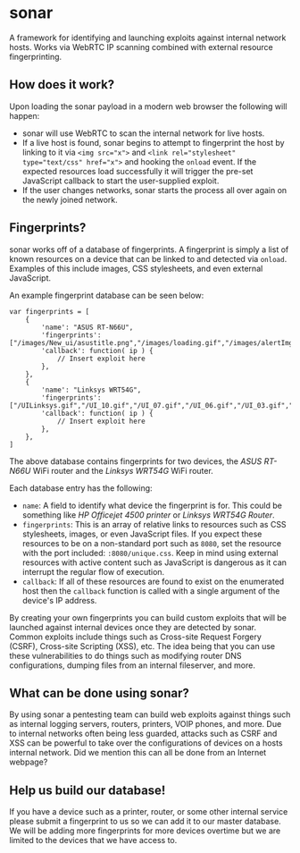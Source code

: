 # sonar
A framework for identifying and launching exploits against internal network hosts. Works via WebRTC IP scanning combined with external resource fingerprinting.

## How does it work?
Upon loading the sonar payload in a modern web browser the following will happen:
* sonar will use WebRTC to scan the internal network for live hosts.
* If a live host is found, sonar begins to attempt to fingerprint the host by linking to it via ```<img src="x">``` and ```<link rel="stylesheet" type="text/css" href="x">``` and hooking the ```onload``` event. If the expected resources load successfully it will trigger the pre-set JavaScript callback to start the user-supplied exploit.
* If the user changes networks, sonar starts the process all over again on the newly joined network.

## Fingerprints?
sonar works off of a database of fingerprints. A fingerprint is simply a list of known resources on a device that can be linked to and detected via ```onload```. Examples of this include images, CSS stylesheets, and even external JavaScript.

An example fingerprint database can be seen below:
```
var fingerprints = [
    {
        'name': "ASUS RT-N66U",
        'fingerprints': ["/images/New_ui/asustitle.png","/images/loading.gif","/images/alertImg.png","/images/New_ui/networkmap/line_one.png","/images/New_ui/networkmap/lock.png","/images/New_ui/networkmap/line_two.png","/index_style.css","/form_style.css","/NM_style.css","/other.css"],
        'callback': function( ip ) {
            // Insert exploit here
        },
    },
    {
        'name': "Linksys WRT54G",
        'fingerprints': ["/UILinksys.gif","/UI_10.gif","/UI_07.gif","/UI_06.gif","/UI_03.gif","/UI_02.gif","/UI_Cisco.gif","/style.css"],
        'callback': function( ip ) {
            // Insert exploit here
        },
    },
]
```

The above database contains fingerprints for two devices, the *ASUS RT-N66U* WiFi router and the *Linksys WRT54G* WiFi router.

Each database entry has the following:
* ``name``: A  field to identify what device the fingerprint is for. This could be something like *HP Officejet 4500 printer* or *Linksys WRT54G Router*.
* ```fingerprints```: This is an array of relative links to resources such as CSS stylesheets, images, or even JavaScript files. If you expect these resources to be on a non-standard port such as ``8080``, set the resource with the port included: ```:8080/unique.css```. Keep in mind using external resources with active content such as JavaScript is dangerous as it can interrupt the regular flow of execution.
* ```callback```: If all of these resources are found to exist on the enumerated host then the ```callback``` function is called with a single argument of the device's IP address.

By creating your own fingerprints you can build custom exploits that will be launched against internal devices once they are detected by sonar. Common exploits include things such as Cross-site Request Forgery (CSRF), Cross-site Scripting (XSS), etc. The idea being that you can use these vulnerabilities to do things such as modifying router DNS configurations, dumping files from an internal fileserver, and more.

## What can be done using sonar?
By using sonar a pentesting team can build web exploits against things such as internal logging servers, routers, printers, VOIP phones, and more. Due to internal networks often being less guarded, attacks such as CSRF and XSS can be powerful to take over the configurations of devices on a hosts internal network. Did we mention this can all be done from an Internet webpage?

## Help us build our database!
If you have a device such as a printer, router, or some other internal service please submit a fingerprint to us so we can add it to our master database. We will be adding more fingerprints for more devices overtime but we are limited to the devices that we have access to.
